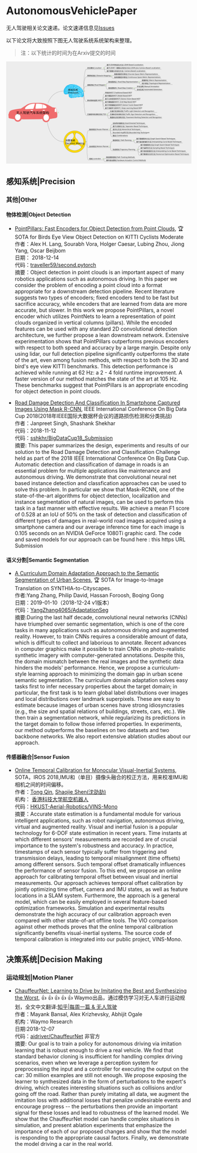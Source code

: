 # AutonomousVehiclePaper
无人驾驶相关论文速递。论文速递信息见[Issues](https://github.com/DeepTecher/AutonomousVehiclePaper/issues)  

以下论文将大致按照下图无人驾驶系统系统架构来整理。
> 注：以下统计的时间为在Arxiv提交的时间 

![img](imgs/ARCHITECTURE%20OF%20SELF-DRIVING%20CARS%20.svg)

## 感知系统|Precision
### 其他|Other
#### 物体检测|Object Detection
* [PointPillars: Fast Encoders for Object Detection from Point Clouds](https://arxiv.org/abs/1812.05784),
:trophy: SOTA for Birds Eye View Object Detection on KITTI Cyclists Moderate  
作者：Alex H. Lang, Sourabh Vora, Holger Caesar, Lubing Zhou, Jiong Yang, Oscar Beijbom  
日期： 2018-12-14   
代码：[traveller59/second.pytorch](https://github.com/traveller59/second.pytorch)   
摘要：Object detection in point clouds is an important aspect of many robotics applications such as autonomous driving. In this 
paper we consider the problem of encoding a point cloud into a format appropriate for a downstream detection pipeline.
 Recent literature suggests two types of encoders; fixed encoders tend to be fast but sacrifice accuracy, while encoders 
 that are learned from data are more accurate, but slower. In this work we propose PointPillars, a novel encoder which 
 utilizes PointNets to learn a representation of point clouds organized in vertical columns (pillars). While the encoded 
 features can be used with any standard 2D convolutional detection architecture, we further propose a lean downstream network. 
 Extensive experimentation shows that PointPillars outperforms previous encoders with respect to both speed and accuracy
  by a large margin. Despite only using lidar, our full detection pipeline significantly outperforms the state of the art,
  even among fusion methods, with respect to both the 3D and bird's eye view KITTI benchmarks. This detection performance 
  is achieved while running at 62 Hz: a 2 - 4 fold runtime improvement. A faster version of our method matches the state
  of the art at 105 Hz. These benchmarks suggest that PointPillars is an appropriate encoding for object detection in point clouds.  

* [Road Damage Detection And Classification In Smartphone Captured Images Using Mask R-CNN](https://arxiv.org/abs/1811.04535),
IEEE International Conference On Big Data Cup 2018(2018年IEEE国际大数据杯会议的道路损伤检测和分类挑战)    
作者：Janpreet Singh, Shashank Shekhar    
代码：2018-11-12  
代码：[sshkhr/BigDataCup18_Submission](https://github.com/sshkhr/BigDataCup18_Submission)  
摘要: This paper summarizes the design, experiments and results of our solution to the Road Damage Detection and Classification 
Challenge held as part of the 2018 IEEE International Conference On Big Data Cup. Automatic detection and classification 
of damage in roads is an essential problem for multiple applications like maintenance and autonomous driving. We demonstrate
 that convolutional neural net based instance detection and classfication approaches can be used to solve this problem. 
 In particular we show that Mask-RCNN, one of the state-of-the-art algorithms for object detection, localization and instance 
 segmentation of natural images, can be used to perform this task in a fast manner with effective results. We achieve a mean 
 F1 score of 0.528 at an IoU of 50% on the task of detection and classification of different types of damages in real-world 
 road images acquired using a smartphone camera and our average inference time for each image is 0.105 seconds on an NVIDIA 
 GeForce 1080Ti graphic card. The code and saved models for our approach can be found here : this https URL Submission
#### 语义分割|Semantic Segmentation
* [A Curriculum Domain Adaptation Approach to the Semantic Segmentation of Urban Scenes](https://arxiv.org/abs/1812.09953),
 :trophy: SOTA for Image-to-Image Translation on SYNTHIA-to-Cityscapes.  
 作者:Yang Zhang, Philip David, Hassan Foroosh, Boqing Gong  
 日期：2019-01-10（2018-12-24 v1版本）  
 代码：[YangZhang4065/AdaptationSeg](https://github.com/YangZhang4065/AdaptationSeg)  
 摘要:During the last half decade, convolutional neural networks (CNNs) have triumphed over semantic segmentation, which is 
 one of the core tasks in many applications such as autonomous driving and augmented reality. However, to train CNNs 
 requires a considerable amount of data, which is difficult to collect and laborious to annotate. Recent advances in 
 computer graphics make it possible to train CNNs on photo-realistic synthetic imagery with computer-generated annotations. 
 Despite this, the domain mismatch between the real images and the synthetic data hinders the models' performance. Hence,
  we propose a curriculum-style learning approach to minimizing the domain gap in urban scene semantic segmentation. The 
  curriculum domain adaptation solves easy tasks first to infer necessary properties about the target domain; in particular, 
  the first task is to learn global label distributions over images and local distributions over landmark superpixels. 
  These are easy to estimate because images of urban scenes have strong idiosyncrasies (e.g., the size and spatial relations 
  of buildings, streets, cars, etc.). We then train a segmentation network, while regularizing its predictions in the 
  target domain to follow those inferred properties. In experiments, our method outperforms the baselines on two datasets 
  and two backbone networks. We also report extensive ablation studies about our approach.  

#### 传感器融合|Sensor Fusion  
* [Online Temporal Calibration for Monocular Visual-Inertial Systems](https://arxiv.org/abs/1808.00692),
SOTA，IROS 2018,IMU和（单目）摄像头融合的校正方法，用来校准IMU和相机之间的时间偏移。  
作者：[Tong Qin](http://www.qintong.xyz/), [Shaojie Shen(沈劭劼)](http://uav.ust.hk/group/)   
机构： [香港科技大学航空机器人](http://uav.ust.hk/)  
代码：[HKUST-Aerial-Robotics/VINS-Mono](https://github.com/HKUST-Aerial-Robotics/VINS-Mono)  
摘要：Accurate state estimation is a fundamental module for various intelligent applications, such as robot navigation, 
autonomous driving, virtual and augmented reality. Visual and inertial fusion is a popular technology for 6-DOF state 
estimation in recent years. Time instants at which different sensors' measurements are recorded are of crucial importance 
to the system's robustness and accuracy. In practice, timestamps of each sensor typically suffer from triggering and 
transmission delays, leading to temporal misalignment (time offsets) among different sensors. Such temporal offset 
dramatically influences the performance of sensor fusion. To this end, we propose an online approach for calibrating 
temporal offset between visual and inertial measurements. Our approach achieves temporal offset calibration by jointly 
optimizing time offset, camera and IMU states, as well as feature locations in a SLAM system. Furthermore, the approach 
is a general model, which can be easily employed in several feature-based optimization frameworks. Simulation and
experimental results demonstrate the high accuracy of our calibration approach even compared with other state-of-art 
offline tools. The VIO comparison against other methods proves that the online temporal calibration significantly benefits 
visual-inertial systems. The source code of temporal calibration is integrated into our public project, VINS-Mono.

  

## 决策系统|Decision Making
### 运动规划|Motion Planer
* [ChauffeurNet: Learning to Drive by Imitating the Best and Synthesizing the Worst](https://arxiv.org/abs/1812.03079),
:+1: :+1: :+1: :+1: :+1: Waymo出品，通过模仿学习对无人车进行运动规划，全文中文翻译:[知乎|每周一篇 & 无人驾驶](https://zhuanlan.zhihu.com/p/57275593)  
作者：Mayank Bansal, Alex Krizhevsky, Abhijit Ogale  
机构：Waymo Research  
日期:2018-12-07  
代码：[aidriver/ChauffeurNet](https://github.com/aidriver/ChauffeurNet) 非官方   
摘要: Our goal is to train a policy for autonomous driving via imitation learning that is robust enough to drive a real vehicle. 
We find that standard behavior cloning is insufficient for handling complex driving scenarios, even when we leverage a 
perception system for preprocessing the input and a controller for executing the output on the car: 30 million examples 
are still not enough. We propose exposing the learner to synthesized data in the form of perturbations to the expert's 
driving, which creates interesting situations such as collisions and/or going off the road. Rather than purely imitating 
all data, we augment the imitation loss with additional losses that penalize undesirable events and encourage progress 
-- the perturbations then provide an important signal for these losses and lead to robustness of the learned model. 
We show that the ChauffeurNet model can handle complex situations in simulation, and present ablation experiments that
 emphasize the importance of each of our proposed changes and show that the model is responding to the appropriate causal 
 factors. Finally, we demonstrate the model driving a car in the real world.

 







